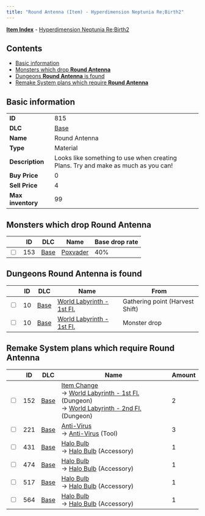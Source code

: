 ```yaml
---
title: "Round Antenna (Item) - Hyperdimension Neptunia Re;Birth2"
---
```


[**Item Index**](/neptunia/rb2/item/index.html) - [Hyperdimension Neptunia Re;Birth2](/neptunia/rb2)

## Contents

- [Basic information](#basic-information)
- [Monsters which drop **Round Antenna**](#monsters-which-drop-round-antenna)
- [Dungeons **Round Antenna** is found](#dungeons-round-antenna-is-found)
- [Remake System plans which require **Round Antenna**](#remake-system-plans-which-require-round-antenna)

## Basic information

|   |   |
| -- | -- |
| **ID** | 815 |
| **DLC** | [Base](/neptunia/rb2/dlc/0-base.html) |
| **Name** | Round Antenna |
| **Type** | Material |
| **Description** | Looks like something to use when creating Plans. Try and make as much as you can! |
| **Buy Price** | 0 |
| **Sell Price** | 4 |
| **Max inventory** | 99 |

## Monsters which drop **Round Antenna**

|    | ID | DLC | Name | Base drop rate |
| -- | -- | --- | ---- | -------------- |
| <input type="checkbox" id="rb2-monster-0-153" class="trackbox" /> | 153 | [Base](/neptunia/rb2/dlc/0-base.html) | [Poxvader](/neptunia/rb2/monster/0-153-poxvader.html) | 40% |

## Dungeons **Round Antenna** is found

|    | ID | DLC | Name | From |
| -- | -- | --- | ---- | ---- |
| <input type="checkbox" id="rb2-dungeon-0-10" class="trackbox" /> | 10 | [Base](/neptunia/rb2/dlc/0-base.html) | [World Labyrinth - 1st Fl.](/neptunia/rb2/dungeon/0-10-world-labyrinth-1st-fl.html) | Gathering point (Harvest Shift) |
| <input type="checkbox" id="rb2-dungeon-0-10" class="trackbox" /> | 10 | [Base](/neptunia/rb2/dlc/0-base.html) | [World Labyrinth - 1st Fl.](/neptunia/rb2/dungeon/0-10-world-labyrinth-1st-fl.html) | Monster drop |

## Remake System plans which require **Round Antenna**

|    | ID | DLC | Name | Amount |
| -- | -- | --- | ---- | ------ |
| <input type="checkbox" id="rb2-remake-0-152" class="trackbox" /> | 152 | [Base](/neptunia/rb2/dlc/0-base.html) | [Item Change](/neptunia/rb2/remake/0-152-item-change.html)<br />→ [World Labyrinth - 1st Fl.](/neptunia/rb2/dungeon/0-10-world-labyrinth-1st-fl.html) (Dungeon)<br />→ [World Labyrinth - 2nd Fl.](/neptunia/rb2/dungeon/0-11-world-labyrinth-2nd-fl.html) (Dungeon) | 2 |
| <input type="checkbox" id="rb2-remake-0-221" class="trackbox" /> | 221 | [Base](/neptunia/rb2/dlc/0-base.html) | [Anti-Virus](/neptunia/rb2/remake/0-221-anti-virus.html)<br />→ [Anti-Virus](/neptunia/rb2/item/0-26-anti-virus.html) (Tool) | 3 |
| <input type="checkbox" id="rb2-remake-0-431" class="trackbox" /> | 431 | [Base](/neptunia/rb2/dlc/0-base.html) | [Halo Bulb](/neptunia/rb2/remake/0-431-halo-bulb.html)<br />→ [Halo Bulb](/neptunia/rb2/item/0-2348-halo-bulb.html) (Accessory) | 1 |
| <input type="checkbox" id="rb2-remake-0-474" class="trackbox" /> | 474 | [Base](/neptunia/rb2/dlc/0-base.html) | [Halo Bulb](/neptunia/rb2/remake/0-474-halo-bulb.html)<br />→ [Halo Bulb](/neptunia/rb2/item/0-2405-halo-bulb.html) (Accessory) | 1 |
| <input type="checkbox" id="rb2-remake-0-517" class="trackbox" /> | 517 | [Base](/neptunia/rb2/dlc/0-base.html) | [Halo Bulb](/neptunia/rb2/remake/0-517-halo-bulb.html)<br />→ [Halo Bulb](/neptunia/rb2/item/0-2464-halo-bulb.html) (Accessory) | 1 |
| <input type="checkbox" id="rb2-remake-0-564" class="trackbox" /> | 564 | [Base](/neptunia/rb2/dlc/0-base.html) | [Halo Bulb](/neptunia/rb2/remake/0-564-halo-bulb.html)<br />→ [Halo Bulb](/neptunia/rb2/item/0-2531-halo-bulb.html) (Accessory) | 1 |
